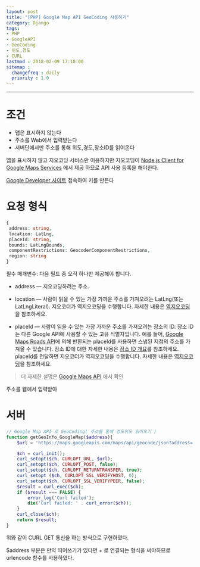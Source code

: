 ```yaml
---
layout: post
title: "[PHP] Google Map API GeoCoding 사용하기"
category: Django
tags:
- PHP
- GoogleAPI
- GeoCoding
- 위도,경도
- CURL
lastmod : 2018-02-09 17:10:00
sitemap :
  changefreq : daily
  priority : 1.0
---
```


***

# 조건
- 맵은 표시하지 않는다
- 주소를 Web에서 입력받는다
- 서버단에서만 주소를 통해 위도,경도,장소ID를 읽어온다

<!--미리보기-->

맵을 표시하지 않고 지오코딩 서비스만 이용하지만 지오코딩이 
[Node.js Client for Google Maps Services](https://developers.google.com/maps/web-services/client-library) 에서 제공 하므로 API 사용 등록을 해야한다.

[Google Developer 사이트](https://developers.google.com/maps/documentation/javascript/) 접속하여 키를 만든다

# 요청 형식

```php
{
 address: string,
 location: LatLng,
 placeId: string,
 bounds: LatLngBounds,
 componentRestrictions: GeocoderComponentRestrictions,
 region: string
}
```

필수 매개변수: 다음 필드 중 오직 하나만 제공해야 합니다.

* address — 지오코딩하려는 주소.

* location — 사람이 읽을 수 있는 가장 가까운 주소를 가져오려는 LatLng(또는 LatLngLiteral). 지오코더가 역지오코딩을 수행합니다. 자세한 내용은 [역지오코딩](https://developers.google.com/maps/documentation/javascript/geocoding#ReverseGeocoding)을 참조하세요.

* placeId — 사람이 읽을 수 있는 가장 가까운 주소를 가져오려는 장소의 ID. 장소 ID는 다른 Google API에 사용할 수 있는 고유 식별자입니다. 예를 들어, [Google Maps Roads API](https://developers.google.com/maps/documentation/roads/snap)에 의해 반환되는 placeId를 사용하면 스냅된 지점의 주소를 가져올 수 있습니다. 장소 ID에 대한 자세한 내용은 [장소 ID 개요](https://developers.google.com/places/place-id)를 참조하세요. placeId를 전달하면 지오코더가 역지오코딩을 수행합니다. 자세한 내용은 [역지오코딩](https://developers.google.com/maps/documentation/javascript/geocoding#ReverseGeocoding)을 참조하세요.

> 더 자세한 설명은 [Google Maps API](https://developers.google.com/maps/documentation/javascript/geocoding) 에서 확인

주소를 웹에서 입력받아

# 서버

```php
// Google Map API 로 GeoCoding( 주소를 통해 경도위도 읽어오기 )
function getGeoInfo_GoogleMap($address){
    $url = 'https://maps.googleapis.com/maps/api/geocode/json?address='.urlencode($address).'&key='.GOOGLE_API_MAPGEOCODING_KEY;

    $ch = curl_init();
    curl_setopt($ch, CURLOPT_URL, $url);
    curl_setopt($ch, CURLOPT_POST, false);
    curl_setopt($ch, CURLOPT_RETURNTRANSFER, true);
    curl_setopt ($ch, CURLOPT_SSL_VERIFYHOST, 0);
    curl_setopt($ch, CURLOPT_SSL_VERIFYPEER, false);
    $result = curl_exec($ch);
    if ($result === FALSE) {
        error_log('Curl failed');
        die('Curl failed: ' . curl_error($ch));
    }
    curl_close($ch);
    return $result;
}
```

위와 같이 CURL GET 통신을 하는 방식으로 구현하였다.

$address 부분은 만약 띄어쓰기가 있다면 + 로 연결되는 형식을 써야하므로 urlencode 함수를 사용하였다.